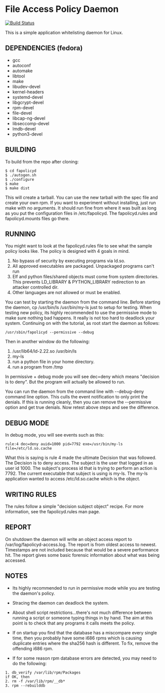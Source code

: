 File Access Policy Daemon
=========================

[![Build Status](https://travis-ci.com/linux-application-whitelisting/fapolicyd.svg?branch=master)](https://travis-ci.com/linux-application-whitelisting/fapolicyd)

This is a simple application whitelisting daemon for Linux.

DEPENDENCIES (fedora)
---------------------
* gcc
* autoconf
* automake
* libtool
* make
* libudev-devel
* kernel-headers
* systemd-devel
* libgcrypt-devel
* rpm-devel
* file-devel
* libcap-ng-devel
* libseccomp-devel
* lmdb-devel
* python3-devel

BUILDING
--------
To build from the repo after cloning:

```
$ cd fapolicyd
$ ./autogen.sh
$ ./configure
$ make
$ make dist
```

This will create a tarball. You can use the new tarball with the spec file
and create your own rpm. If you want to experiment without installing, just
run make with no arguments. It should run fine from where it was built as
long as you put the configuration files in /etc/fapolicyd. The fapolicyd.rules
and fapolicyd.mounts files go there.


RUNNING
-------
You might want to look at the fapolicyd.rules file to see what the sample
policy looks like. The policy is designed with 4 goals in mind.

1. No bypass of security by executing programs via ld.so.
2. All approved executables are packaged. Unpackaged programs can't run
3. Elf and python files/shared objects must come from system directories.
This prevents LD_LIBRARY & PYTHON_LIBRARY redirection to an attacker
controlled dir.
4. Other languages are not allowed or must be enabled.

You can test by starting the daemon from the command line. Before starting
the daemon, cp /usr/bin/ls /usr/bin/my-ls just to setup for testing. When
testing new policy, its highly recommended to use the permissive mode to
make sure nothing bad happens. It really is not too hard to deadlock your
system. Continuing on with the tutorial, as root start the daemon as follows:
```
/usr/sbin/fapolicyd --permissive --debug
```
Then in another window do the following:

1. /usr/lib64/ld-2.22.so /usr/bin/ls
2. my-ls
3. run a python file in your home directory.
4. run a program from /tmp

In permissive + debug mode you will see dec=deny which means
"decision is to deny". But the program will actually be allowed to run.

You can run the daemon from the command line with --debug-deny command
line option. This culls the event notification to only print the denials.
If this is running cleanly, then you can remove the --permissive option
and get true denials. Now retest above steps and see the difference.


DEBUG MODE
----------
In debug mode, you will see events such as this:

```
rule:4 dec=deny auid=1000 pid=7792 exe=/usr/bin/my-ls file=/etc/ld.so.cache
```

What this is saying is rule 4 made the ultimate Decision that was followed.
The Decision is to deny access. The subject is the user that logged in as
user id 1000. The subject's process id that is trying to perform an action
is 7792. The current executable that subject is using is my-ls. The my-ls
application wanted to access /etc/ld.so.cache which is the object.


WRITING RULES
-------------
The rules follow a simple "decision subject object" recipe. For more
information, see the fapolicyd.rules man page.


REPORT
------
On shutdown the daemon will write an object access report to
/var/log/fapolicyd-access.log. The report is from oldest access to newest.
Timestamps are not included because that would be a severe performance hit.
The report gives some basic forensic information about what was being accessed.


NOTES
-----
* Its highly recommended to run in permissive mode while you are testing the
daemon's policy.

* Stracing the daemon can deadlock the system.

* About shell script restrictions...there's not much difference between
running a script or someone typing things in by hand. The aim at this
point is to check that any programs it calls meets the policy.

* If on startup you find that the database has a miscompare every single time,
then you probably have some i686 rpms which is causing duplicate entries
where the sha256 hash is different. To fix, remove the offending i686 rpm.

* If for some reason rpm database errors are detected, you may need to do
the following:

```
1. db_verify /var/lib/rpm/Packages
if OK, then
2. rm -f /var/lib/rpm/__db*
3. rpm --rebuilddb
```
